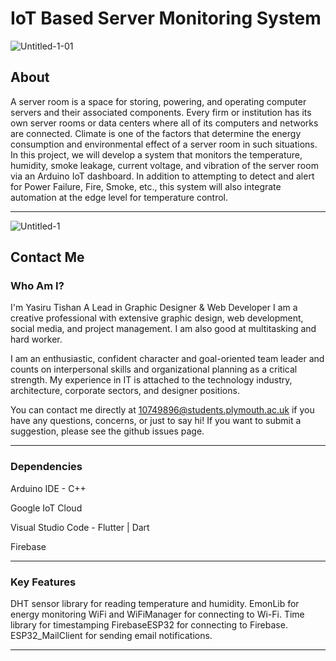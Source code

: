 # IoT Based Server Monitoring System

![Untitled-1-01](https://user-images.githubusercontent.com/85503750/236848442-dd9f9d8f-fcd4-4d95-923d-b75ac69c8f02.png)

## About 
A server room is a space for storing, powering, and operating computer servers and their associated components. Every firm or institution has its own server rooms or data centers where all of its computers and networks are connected. Climate is one of the factors that determine the energy consumption and environmental effect of a server room in such situations. In this project, we will develop a system that monitors the temperature, humidity, smoke leakage, current voltage, and vibration of the server room via an Arduino IoT dashboard. In addition to attempting to detect and alert for Power Failure, Fire, Smoke, etc., this system will also integrate automation at the edge level for temperature control.

---

![Untitled-1](https://github.com/yasirutishan/ServerRoomMonitoringSystem/assets/85503750/2a570e69-ffac-4963-8582-c167fba4def2)


## Contact Me
### Who Am I?

I'm Yasiru Tishan A Lead in Graphic Designer & Web Developer I am a creative professional with extensive graphic design, web development, social media, and project management. I am also good at multitasking and hard worker.

I am an enthusiastic, confident character and goal-oriented team leader and counts on interpersonal skills and organizational planning as a critical strength. My experience in IT is attached to the technology industry, architecture, corporate sectors, and designer positions.

You can contact me directly at 10749896@students.plymouth.ac.uk if you have any questions, concerns, or just to say hi! If you want to submit a suggestion, please see the github issues page.

---

### Dependencies

Arduino IDE - C++

Google IoT Cloud

Visual Studio Code - Flutter | Dart

Firebase

---

### Key Features
DHT sensor library for reading temperature and humidity.
EmonLib for energy monitoring
WiFi and WiFiManager for connecting to Wi-Fi.
Time library for timestamping
FirebaseESP32 for connecting to Firebase.
ESP32_MailClient for sending email notifications.

---

